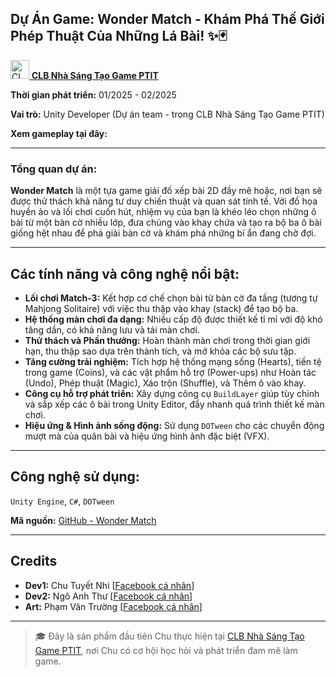 ## Dự Án Game: Wonder Match - Khám Phá Thế Giới Phép Thuật Của Những Lá Bài! ✨🃏

[<img src="https://github.com/user-attachments/assets/dabe4f53-fcfb-4e3f-bdd8-a8ebdddf2423" alt="CLB Nhà Sáng Tạo Game PTIT Logo" width="30"/> **CLB Nhà Sáng Tạo Game PTIT**](https://www.facebook.com/gamecreatorsclub)

**Thời gian phát triển:** 01/2025 - 02/2025

**Vai trò:** Unity Developer (Dự án team - trong CLB Nhà Sáng Tạo Game PTIT)

**Xem gameplay tại đây:**



---

### Tổng quan dự án:

**Wonder Match** là một tựa game giải đố xếp bài 2D đầy mê hoặc, nơi bạn sẽ được thử thách khả năng tư duy chiến thuật và quan sát tinh tế. Với đồ họa huyền ảo và lối chơi cuốn hút, nhiệm vụ của bạn là khéo léo chọn những ô bài từ một bàn cờ nhiều lớp, đưa chúng vào khay chứa và tạo ra bộ ba ô bài giống hệt nhau để phá giải bàn cờ và khám phá những bí ẩn đang chờ đợi.

---

## Các tính năng và công nghệ nổi bật:

-   **Lối chơi Match-3:** Kết hợp cơ chế chọn bài từ bàn cờ đa tầng (tương tự Mahjong Solitaire) với việc thu thập vào khay (stack) để tạo bộ ba.
-   **Hệ thống màn chơi đa dạng:** Nhiều cấp độ được thiết kế tỉ mỉ với độ khó tăng dần, có khả năng lưu và tải màn chơi.
-   **Thử thách và Phần thưởng:** Hoàn thành màn chơi trong thời gian giới hạn, thu thập sao dựa trên thành tích, và mở khóa các bộ sưu tập.
-   **Tăng cường trải nghiệm:** Tích hợp hệ thống mạng sống (Hearts), tiền tệ trong game (Coins), và các vật phẩm hỗ trợ (Power-ups) như Hoàn tác (Undo), Phép thuật (Magic), Xáo trộn (Shuffle), và Thêm ô vào khay.
-   **Công cụ hỗ trợ phát triển:** Xây dựng công cụ `BuildLayer` giúp tùy chỉnh và sắp xếp các ô bài trong Unity Editor, đẩy nhanh quá trình thiết kế màn chơi.
-   **Hiệu ứng & Hình ảnh sống động:** Sử dụng `DOTween` cho các chuyển động mượt mà của quân bài và hiệu ứng hình ảnh đặc biệt (VFX).

---

## Công nghệ sử dụng:

`Unity Engine`, `C#`, `DOTween`

**Mã nguồn:** [GitHub - Wonder Match](https://github.com/chunhi-Mou/Team1-WonderMatch.git)

---

## Credits

-   **Dev1:** Chu Tuyết Nhi [[Facebook cá nhân](https://www.facebook.com/raccoon.994576/)]
-   **Dev2:** Ngô Anh Thư [[Facebook cá nhân](https://www.facebook.com/thu.anh.610075)]
-   **Art:** Phạm Văn Trường [[Facebook cá nhân](https://www.facebook.com/FT2036)]
---

> 🎓 Đây là sản phẩm đầu tiên Chu thực hiện tại [CLB Nhà Sáng Tạo Game PTIT](https://www.facebook.com/gamecreatorsclub), nơi Chu có cơ hội học hỏi và phát triển đam mê làm game.
